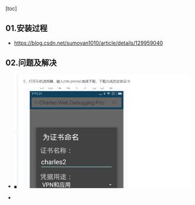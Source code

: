 [toc]

## 01.安装过程

- https://blog.csdn.net/sumoyan1010/article/details/129959040

## 02.问题及解决

- ![image-20250519113605823](../../_pic_/image-20250519113605823.png)

- 